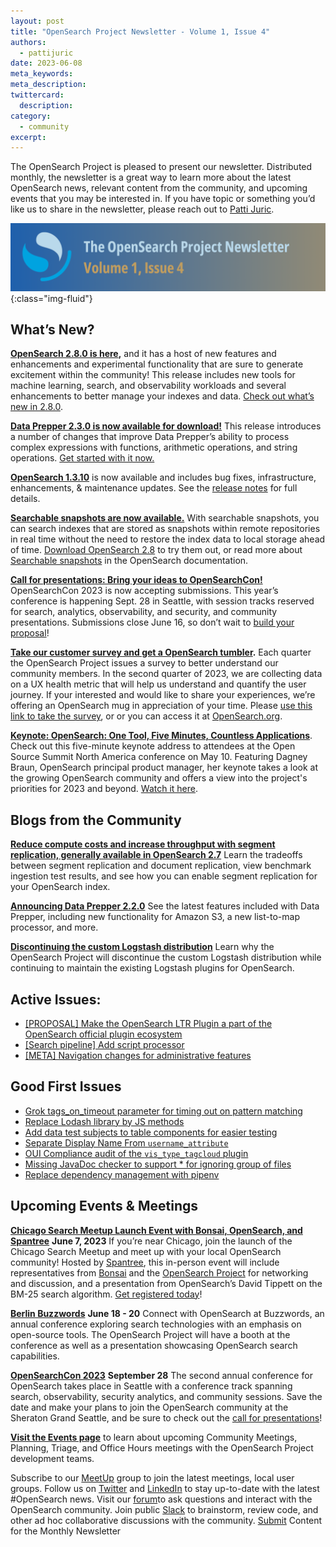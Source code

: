 ```yaml
---
layout: post
title: "OpenSearch Project Newsletter - Volume 1, Issue 4"
authors: 
  - pattijuric
date: 2023-06-08
meta_keywords: 
meta_description: 
twittercard:
  description: 
category:
  - community
excerpt: 
---
```


The OpenSearch Project is pleased to present our newsletter. Distributed monthly, the newsletter is a great way to learn more about the latest OpenSearch news, relevant content from the community, and upcoming events that you may be interested in. If you have topic or something you’d like us to share in the newsletter, please reach out to [Patti Juric](https://quip-amazon.com/ebH9EAd6OmY).

![opensearch newsletter volume 1 issue 4](/assets/media/blog-images/2023-06-08-opensearch-newsletter-volume1-issue4/newslettervol4.png){:class="img-fluid"}
## What’s New?

**[OpenSearch 2.8.0 is here](https://opensearch.org/blog/opensearch-2.8.0-released/),** and it has a host of new features and enhancements and experimental functionality that are sure to generate excitement within the community! This release includes new tools for machine learning, search, and observability workloads and several enhancements to better manage your indexes and data. [Check out what’s new in 2.8.0](https://opensearch.org/blog/opensearch-2.8.0-released/). 

[**Data Prepper 2.3.0 is now available for download!**](https://opensearch.org/downloads.html#data-prepper) This release introduces a number of changes that improve Data Prepper’s ability to process complex expressions with functions, arithmetic operations, and string operations. [Get started with it now.](https://opensearch.org/downloads.html#data-prepper)  

[**OpenSearch 1.3.10**](https://opensearch.org/versions/opensearch-1-3-10.html) is now available and includes bug fixes, infrastructure, enhancements, & maintenance updates. See the [release notes](https://github.com/opensearch-project/opensearch-build/blob/main/release-notes/opensearch-release-notes-1.3.10.md) for full details.

[**Searchable snapshots are now available.**](https://opensearch.org/blog/searchable-snapshots/) With searchable snapshots, you can search indexes that are stored as snapshots within remote repositories in real time without the need to restore the index data to local storage ahead of time. [Download OpenSearch 2.8](https://opensearch.org/downloads.html) to try them out, or read more about [Searchable snapshots](https://opensearch.org/docs/latest/tuning-your-cluster/availability-and-recovery/snapshots/searchable_snapshot/) in the OpenSearch documentation. 

[**Call for presentations: Bring your ideas to OpenSearchCon!**](https://opensearch.org/opensearchcon2023-cfp.html) OpenSearchCon 2023 is now accepting submissions. This year’s conference is happening Sept. 28 in Seattle, with session tracks reserved for search, analytics, observability, and security, and community presentations. Submissions close June 16, so don’t wait to [build your proposal](https://airtable.com/shrVZLtXJ2d1cI6pT)!

**[Take our customer survey and get a OpenSearch tumbler](https://amazonmr.au1.qualtrics.com/jfe/form/SV_1BxJNrtCo4LbweW).**  Each quarter the OpenSearch Project issues a survey to better understand our community members. In the second quarter of 2023, we are collecting data on a UX health metric that will help us understand and quantify the user journey. If your interested and would like to share your experiences, we’re offering an OpenSearch mug in appreciation of your time. Please [use this link to take the survey](https://amazonmr.au1.qualtrics.com/jfe/form/SV_1BxJNrtCo4LbweW), or or you can access it at [OpenSearch.org](http://opensearch.org/). 

**[Keynote: OpenSearch: One Tool, Five Minutes, Countless Applications](https://www.youtube.com/watch?v=5X7N5HP4dO0&list=PLbzoR-pLrL6p2Q8Al7R4vnL330as8xSZi&index=12)**. Check out this five-minute keynote address to attendees at the Open Source Summit North America conference on May 10. Featuring Dagney Braun, OpenSearch principal product manager, her keynote takes a look at the growing OpenSearch community and offers a view into the project's priorities for 2023 and beyond. [Watch it here](https://www.youtube.com/watch?v=5X7N5HP4dO0&list=PLbzoR-pLrL6p2Q8Al7R4vnL330as8xSZi&index=12). 


## Blogs from the Community

[**Reduce compute costs and increase throughput with segment replication, generally available in OpenSearch 2.7**](https://opensearch.org/blog/segment-replication/) Learn the tradeoffs between segment replication and document replication, view benchmark ingestion test results, and see how you can enable segment replication for your OpenSearch index.

[**Announcing Data Prepper 2.2.0**](https://opensearch.org/blog/Announcing-Data-Prepper-2.2.0/) See the latest features included with Data Prepper, including new functionality for Amazon S3, a new list-to-map processor, and more.

[**Discontinuing the custom Logstash distribution**](https://opensearch.org/blog/Discontinuing-custom-Logstash-distribution/) Learn why the OpenSearch Project will discontinue the custom Logstash distribution while continuing to maintain the existing Logstash plugins for OpenSearch.



## Active Issues:

* [[PROPOSAL] Make the OpenSearch LTR Plugin a part of the OpenSearch official plugin ecosystem](https://github.com/opensearch-project/opensearch-plugins/issues/217)
* [[Search pipeline] Add script processor](https://github.com/opensearch-project/OpenSearch/pull/7607)
* [[META] Navigation changes for administrative features](https://github.com/opensearch-project/OpenSearch-Dashboards/issues/4133)

## Good First Issues

* [Grok tags_on_timeout parameter for timing out on pattern matching](https://github.com/opensearch-project/data-prepper/issues/2802)
* [Replace Lodash library by JS methods](https://github.com/opensearch-project/OpenSearch-Dashboards/issues/4196)
* [Add data test subjects to table components for easier testing](https://github.com/opensearch-project/OpenSearch-Dashboards/issues/4172)
* [Separate Display Name From `username_attribute`](https://github.com/opensearch-project/security-dashboards-plugin/issues/1440)
* [OUI Compliance audit of the `vis_type_tagcloud` plugin](https://github.com/opensearch-project/OpenSearch-Dashboards/issues/4100)
* [Missing JavaDoc checker to support * for ignoring group of files](https://github.com/opensearch-project/OpenSearch/issues/7264)
* [Replace dependency management with pipenv](https://github.com/opensearch-project/opensearch-py/issues/392/)



## Upcoming Events & Meetings

[**Chicago Search Meetup Launch Event with Bonsai, OpenSearch, and Spantree**](https://www.meetup.com/opensearch-project-chicago/events/293331344?sc_channel=sm&sc_campaign=Open_Source&sc_publisher=TWITTER&sc_geo=GLOBAL&sc_outcome=awareness&trk=OpenSearchProject) **June 7, 2023** If you’re near Chicago, join the launch of the Chicago Search Meetup and meet up with your local OpenSearch community! Hosted by [Spantree](https://spantree.net/), this in-person event will include representatives from [Bonsai](http://bonsai.io/) and the [OpenSearch Project](https://opensearch.org/) for networking and discussion, and a presentation from OpenSearch’s David Tippett on the BM-25 search algorithm. [Get registered today](https://www.meetup.com/opensearch-project-chicago/events/293331344?sc_channel=sm&sc_campaign=Open_Source&sc_publisher=TWITTER&sc_geo=GLOBAL&sc_outcome=awareness&trk=OpenSearchProject)!

[**Berlin Buzzwords**](https://2023.berlinbuzzwords.de/) **June 18 - 20** Connect with OpenSearch at Buzzwords, an annual conference exploring search technologies with an emphasis on open-source tools. The OpenSearch Project will have a booth at the conference as well as a presentation showcasing OpenSearch search capabilities. 

[**OpenSearchCon 2023**](https://opensearch.org/OpenSearchCon2023.html) **September 28** The second annual conference for OpenSearch takes place in Seattle with a conference track spanning search, observability, security analytics, and community sessions. Save the date and make your plans to join the OpenSearch community at the Sheraton Grand Seattle, and be sure to check out the [call for presentations](https://opensearch.org/blog/call-for-presentations-bring-your-ideas-to-opensearchcon-2023/)!

[**Visit the Events page**](https://opensearch.org/events/) to learn about upcoming Community Meetings, Planning, Triage, and Office Hours meetings with the OpenSearch Project development teams. 

Subscribe to our [MeetUp](https://www.meetup.com/opensearch/) group to join the latest meetings, local user groups. 
Follow us on [Twitter](https://twitter.com/OpenSearchProj) and [LinkedIn](https://www.linkedin.com/company/opensearch-project/) to stay up-to-date with the latest #OpenSearch news.
Visit our [forum](https://forum.opensearch.org/)to ask questions and interact with the OpenSearch community.
Join public [Slack](https://opensearch.org/slack.html) to brainstorm, review code, and other ad hoc collaborative discussions with the community.
[Submit](https://github.com/opensearch-project/project-website/issues/new?assignees=&labels=newsletter%2C+untriaged&template=newsletter.md&title=) Content for the Monthly Newsletter


